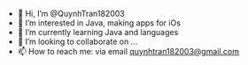 - 👋 Hi, I’m @QuynhTran182003
- 👀 I’m interested in Java, making apps for iOs
- 🌱 I’m currently learning Java and languages
- 💞️ I’m looking to collaborate on ...
- 📫 How to reach me: via email quynhtran182003@gmail.com

<!---
QuynhTran182003/QuynhTran182003 is a ✨ special ✨ repository because its `README.md` (this file) appears on your GitHub profile.
You can click the Preview link to take a look at your changes.
--->
